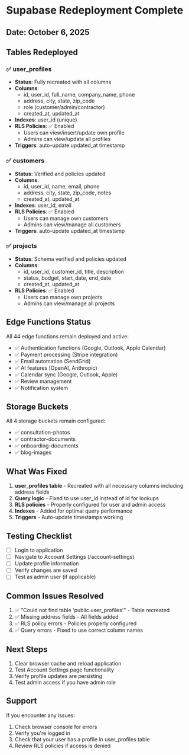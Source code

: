 # Supabase Redeployment Complete

## Date: October 6, 2025

## Tables Redeployed

### ✅ user_profiles
- **Status**: Fully recreated with all columns
- **Columns**: 
  - id, user_id, full_name, company_name, phone
  - address, city, state, zip_code
  - role (customer/admin/contractor)
  - created_at, updated_at
- **Indexes**: user_id (unique)
- **RLS Policies**: ✅ Enabled
  - Users can view/insert/update own profile
  - Admins can view/update all profiles
- **Triggers**: auto-update updated_at timestamp

### ✅ customers
- **Status**: Verified and policies updated
- **Columns**: 
  - id, user_id, name, email, phone
  - address, city, state, zip_code, notes
  - created_at, updated_at
- **Indexes**: user_id, email
- **RLS Policies**: ✅ Enabled
  - Users can manage own customers
  - Admins can view/manage all customers
- **Triggers**: auto-update updated_at timestamp

### ✅ projects
- **Status**: Schema verified and policies updated
- **Columns**: 
  - id, user_id, customer_id, title, description
  - status, budget, start_date, end_date
  - created_at, updated_at
- **RLS Policies**: ✅ Enabled
  - Users can manage own projects
  - Admins can view/manage all projects

## Edge Functions Status
All 44 edge functions remain deployed and active:
- ✅ Authentication functions (Google, Outlook, Apple Calendar)
- ✅ Payment processing (Stripe integration)
- ✅ Email automation (SendGrid)
- ✅ AI features (OpenAI, Anthropic)
- ✅ Calendar sync (Google, Outlook, Apple)
- ✅ Review management
- ✅ Notification system

## Storage Buckets
All 4 storage buckets remain configured:
- ✅ consultation-photos
- ✅ contractor-documents
- ✅ onboarding-documents
- ✅ blog-images

## What Was Fixed
1. **user_profiles table** - Recreated with all necessary columns including address fields
2. **Query logic** - Fixed to use user_id instead of id for lookups
3. **RLS policies** - Properly configured for user and admin access
4. **Indexes** - Added for optimal query performance
5. **Triggers** - Auto-update timestamps working

## Testing Checklist
- [ ] Login to application
- [ ] Navigate to Account Settings (/account-settings)
- [ ] Update profile information
- [ ] Verify changes are saved
- [ ] Test as admin user (if applicable)

## Common Issues Resolved
1. ✅ "Could not find table 'public.user_profiles'" - Table recreated
2. ✅ Missing address fields - All fields added
3. ✅ RLS policy errors - Policies properly configured
4. ✅ Query errors - Fixed to use correct column names

## Next Steps
1. Clear browser cache and reload application
2. Test Account Settings page functionality
3. Verify profile updates are persisting
4. Test admin access if you have admin role

## Support
If you encounter any issues:
1. Check browser console for errors
2. Verify you're logged in
3. Check that your user has a profile in user_profiles table
4. Review RLS policies if access is denied

